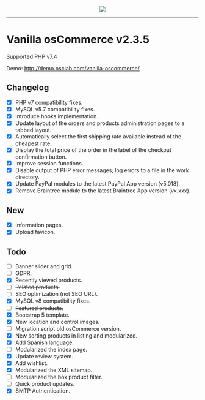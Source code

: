 <p align="center"><img src="https://i.ibb.co/PjyZh88/vanilla-oscommerce.png"></p>

---

Vanilla osCommerce v2.3.5
=========================

Supported PHP v7.4

Demo: <http://demo.osclab.com/vanilla-oscommerce/>

Changelog
---------
* [x] PHP v7 compatibility fixes.
* [x] MySQL v5.7 compatibility fixes.
* [x] Introduce hooks implementation.
* [x] Update layout of the orders and products administration pages to a tabbed
   layout.
* [x] Automatically select the first shipping rate available instead of the
   cheapest rate.
* [x] Display the total price of the order in the label of the checkout
   confirmation button.
* [x] Improve session functions.
* [x] Disable output of PHP error messages; log errors to a file in the work
   directory.
* [x] Update PayPal modules to the latest PayPal App version (v5.018).
* [x] Remove Braintree module to the latest Braintree App version (vx.xxx).

New
---
* [x] Information pages.
* [x] Upload favicon.

Todo
----
* [ ] Banner slider and grid.
* [ ] GDPR.
* [x] Recently viewed products.
* [ ] <s>Related products.</s>
* [ ] SEO optimization (not SEO URL).
* [x] MySQL v8 compatibility fixes.
* [ ] <s>Featured products.</s>
* [x] Bootstrap 5 template.
* [x] New location and control images.
* [ ] Migration script old osCommerce version.
* [x] New sorting products in listing and modularized.
* [x] Add Spanish language.
* [ ] Modularized the index page.
* [x] Update review system.
* [x] Add wishlist.
* [x] Modularized the XML sitemap. 
* [ ] Modularized the box product filter. 
* [ ] Quick product updates. 
* [x] SMTP Authentication.
